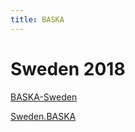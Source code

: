 ```yaml
---
title: BASKA
---
```


# Sweden 2018

[BASKA-Sweden](//baska-sweden.co.za)

[Sweden.BASKA](//sweden.baska.co.za)

